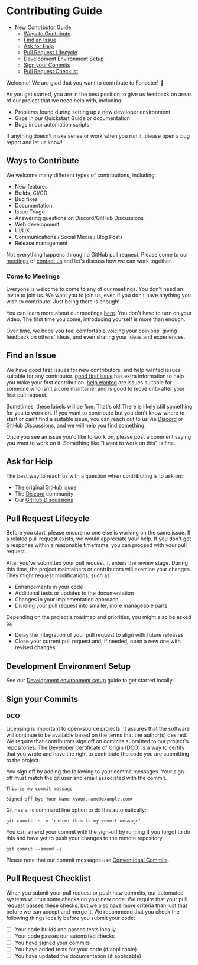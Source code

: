 # Contributing Guide

* [New Contributor Guide](#contributing-guide)
  * [Ways to Contribute](#ways-to-contribute)
  * [Find an Issue](#find-an-issue)
  * [Ask for Help](#ask-for-help)
  * [Pull Request Lifecycle](#pull-request-lifecycle)
  * [Development Environment Setup](#development-environment-setup)
  * [Sign your Commits](#sign-your-commits)
  * [Pull Request Checklist](#pull-request-checklist)

Welcome! We are glad that you want to contribute to Fonoster! 💖

As you get started, you are in the best position to give us feedback on areas of our project that we need help with, including:

* Problems found during setting up a new developer environment
* Gaps in our Quickstart Guide or documentation
* Bugs in our automation scripts

If anything doesn't make sense or work when you run it, please open a bug report and let us know!

## Ways to Contribute

We welcome many different types of contributions, including:

* New features
* Builds, CI/CD
* Bug fixes
* Documentation
* Issue Triage
* Answering questions on Discord/GitHub Discussions
* Web development
* UI/UX
* Communications / Social Media / Blog Posts
* Release management

Not everything happens through a GitHub pull request. Please come to our [meetings](https://discord.gg/4QWgSz4hTC) or [contact us](https://discord.gg/4QWgSz4hTC) and let's discuss how we can work
together. 

### Come to Meetings

Everyone is welcome to come to any of our meetings. You don't need an invite to join us. We want you to join us, even if you don't have anything you wish to contribute. Just being there is enough!

You can learn more about our meetings [here](https://discord.gg/4QWgSz4hTC). You don't have to turn on your video. The first time you come, introducing yourself is more than enough.

Over time, we hope you feel comfortable voicing your opinions, giving feedback on others' ideas, and even sharing your ideas and experiences.

## Find an Issue

We have good first issues for new contributors, and help wanted issues suitable for any contributor. [good first issue](https://github.com/fonoster/fonoster/issues?q=is%3Aopen+is%3Aissue+label%3A%22good+first+issue%22) has extra information to help you make your first contribution. [help wanted](https://github.com/fonoster/fonoster/issues?q=is%3Aopen+is%3Aissue+label%3A%22help+wanted%22) are issues suitable for someone who isn't a core maintainer and is good to move onto after your first pull request.

Sometimes, these labels will be fine. That's ok! There is likely still something for you to work on. If you want to contribute but you don't know where to start or can't find a suitable issue, you can reach out to us via  [Discord](https://discord.gg/4QWgSz4hTC) or [GitHub Discussions](https://github.com/fonoster/fonoster/discussions), and we will help you find something.

Once you see an issue you'd like to work on, please post a comment saying you want to work on it. Something like "I want to work on this" is fine.

## Ask for Help

The best way to reach us with a question when contributing is to ask on:

* The original GitHub issue
* The [Discord](https://discord.gg/4QWgSz4hTC) community
* Our [GitHub Discussions](https://github.com/fonoster/fonoster/discussions)

## Pull Request Lifecycle

Before you start, please ensure no one else is working on the same issue. If a related pull request exists, we would appreciate your help. If you don't get a response within a reasonable timeframe, you can proceed with your pull request.

After you've submitted your pull request, it enters the review stage. During this time, the project maintainers or contributors will examine your changes. They might request modifications, such as:

- Enhancements in your code
- Additional tests or updates to the documentation
- Changes in your implementation approach
- Dividing your pull request into smaller, more manageable parts

Depending on the project's roadmap and priorities, you might also be asked to:

- Delay the integration of your pull request to align with future releases
- Close your current pull request and, if needed, open a new one with revised changes

## Development Environment Setup

See our [Development environment setup](https://github.com/fonoster/fonoster/tree/main/docs/self-hosting) guide to get started locally.

## Sign your Commits

### DCO

Licensing is important to open-source projects. It assures that the software will continue to be available based on the terms that the author(s) desired. We require that contributors sign off on commits submitted to our project's repositories. The [Developer Certificate of Origin (DCO)](https://probot.github.io/apps/dco/) is a way to certify that you wrote and have the right to contribute the code you are submitting to the project.

You sign off by adding the following to your commit messages. Your sign-off must match the git user and email associated with the commit.

```text
This is my commit message

Signed-off-by: Your Name <your.name@example.com>
```

Git has a `-s` command line option to do this automatically:

```text
git commit -s -m 'chore: this is my commit message'
```

You can amend your commit with the sign-off by running if you forgot to do this and have yet to push your changes to the remote repository. 

```text
git commit --amend -s
```

Please note that our commit messages use [Conventional Commits](https://www.conventionalcommits.org/en/v1.0.0/).

## Pull Request Checklist

When you submit your pull request or push new commits, our automated systems will run some checks on your new code. We require that your pull request passes these checks, but we also have more criteria than just that before we can accept and merge it. We recommend that you check the following things locally before you submit your code:

- [ ] Your code builds and passes tests locally
- [ ] Your code passes our automated checks
- [ ] You have signed your commits
- [ ] You have added tests for your code (if applicable)
- [ ] You have updated the documentation (if applicable)
